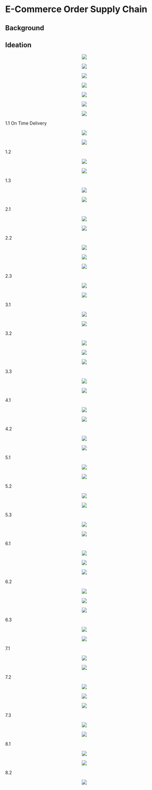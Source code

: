 # E-Commerce Order Supply Chain
## Background
## Ideation

<p align ='center'>
<img src = https://github.com/AbdulDunggio/E-Commerce_Order_SupplyChain/blob/main/img-src/create%20table1.PNG>
</p>

<p align ='center'>
<img src = https://github.com/AbdulDunggio/E-Commerce_Order_SupplyChain/blob/main/img-src/create%20table2.PNG>
</p>

<p align ='center'>
<img src = https://github.com/AbdulDunggio/E-Commerce_Order_SupplyChain/blob/main/img-src/desctable.PNG>
</p>

<p align ='center'>
<img src = https://github.com/AbdulDunggio/E-Commerce_Order_SupplyChain/blob/main/img-src/output_desc_table.PNG>
</p>

<p align ='center'>
<img src = https://github.com/AbdulDunggio/E-Commerce_Order_SupplyChain/blob/main/img-src/line1_import_table.PNG>
</p>

<p align ='center'>
<img src = https://github.com/AbdulDunggio/E-Commerce_Order_SupplyChain/blob/main/img-src/line2_import_table.PNG>
</p>

<p align ='center'>
<img src = https://github.com/AbdulDunggio/E-Commerce_Order_SupplyChain/blob/main/img-src/line3_import_table.PNG>
</p>

1.1 On Time Delivery
<p align ='center'>
<img src = https://github.com/AbdulDunggio/E-Commerce_Order_SupplyChain/blob/main/img-src/percentage_on_time_delivery_code.PNG>
</p>

<p align ='center'>
<img src = https://github.com/AbdulDunggio/E-Commerce_Order_SupplyChain/blob/main/img-src/output_on_time_delivery.PNG>
</p>

1.2 
<p align ='center'>
<img src = https://github.com/AbdulDunggio/E-Commerce_Order_SupplyChain/blob/main/img-src/city_highest_delay_code.PNG>
</p>

<p align ='center'>
<img src = https://github.com/AbdulDunggio/E-Commerce_Order_SupplyChain/blob/main/img-src/city_highest_delay_output.PNG>
</p>

1.3
<p align ='center'>
<img src = https://github.com/AbdulDunggio/E-Commerce_Order_SupplyChain/blob/main/img-src/avg_delivery_product_category.PNG>
</p>

<p align ='center'>
<img src = https://github.com/AbdulDunggio/E-Commerce_Order_SupplyChain/blob/main/img-src/avg_delivery_product_category_output.PNG>
</p>

2.1
<p align ='center'>
<img src = https://github.com/AbdulDunggio/E-Commerce_Order_SupplyChain/blob/main/img-src/highest_selling_rate_code.PNG>
</p>

<p align ='center'>
<img src = https://github.com/AbdulDunggio/E-Commerce_Order_SupplyChain/blob/main/img-src/highest_selling_rate_output.PNG>
</p>

2.2
<p align ='center'>
<img src = https://github.com/AbdulDunggio/E-Commerce_Order_SupplyChain/blob/main/img-src/price_level_late_deliv_relation_code1.PNG>
</p>

<p align ='center'>
<img src = https://github.com/AbdulDunggio/E-Commerce_Order_SupplyChain/blob/main/img-src/price_level_late_deliv_relation_code2.PNG>
</p>

<p align ='center'>
<img src = https://github.com/AbdulDunggio/E-Commerce_Order_SupplyChain/blob/main/img-src/price_level_late_deliv_relation_output.PNG>
</p>

2.3
<p align ='center'>
<img src = https://github.com/AbdulDunggio/E-Commerce_Order_SupplyChain/blob/main/img-src/highest_avg_shipping_charge_code.PNG>
</p>

<p align ='center'>
<img src = https://github.com/AbdulDunggio/E-Commerce_Order_SupplyChain/blob/main/img-src/highest_avg_shipping_charge_output.PNG>
</p>

3.1
<p align ='center'>
<img src = https://github.com/AbdulDunggio/E-Commerce_Order_SupplyChain/blob/main/img-src/most_selling_product_code.PNG>
</p>

<p align ='center'>
<img src = https://github.com/AbdulDunggio/E-Commerce_Order_SupplyChain/blob/main/img-src/most_selling_product_output.PNG>
</p>

3.2
<p align ='center'>
<img src = https://github.com/AbdulDunggio/E-Commerce_Order_SupplyChain/blob/main/img-src/product_weight_shipping_relation.PNG>
</p>

<p align ='center'>
<img src = https://github.com/AbdulDunggio/E-Commerce_Order_SupplyChain/blob/main/img-src/product_weight_shipping_relation_code2.PNG>
</p>

<p align ='center'>
<img src = https://github.com/AbdulDunggio/E-Commerce_Order_SupplyChain/blob/main/img-src/product_weight_shipping_relation_output.PNG>
</p>

3.3
<p align ='center'>
<img src = https://github.com/AbdulDunggio/E-Commerce_Order_SupplyChain/blob/main/img-src/product_trend_2016_code.PNG>
</p>

<p align ='center'>
<img src = https://github.com/AbdulDunggio/E-Commerce_Order_SupplyChain/blob/main/img-src/product_trend_2016_output.PNG>
</p>

4.1
<p align ='center'>
<img src = https://github.com/AbdulDunggio/E-Commerce_Order_SupplyChain/blob/main/img-src/most_payment_type_code.PNG>
</p>

<p align ='center'>
<img src = https://github.com/AbdulDunggio/E-Commerce_Order_SupplyChain/blob/main/img-src/most_payment_type_output.PNG>
</p>

4.2
<p align ='center'>
<img src = https://github.com/AbdulDunggio/E-Commerce_Order_SupplyChain/blob/main/img-src/payment_type_ontime_deliv_code.PNG>
</p>

<p align ='center'>
<img src = https://github.com/AbdulDunggio/E-Commerce_Order_SupplyChain/blob/main/img-src/payment_type_ontime_deliv_output.PNG>
</p>

5.1
<p align ='center'>
<img src = https://github.com/AbdulDunggio/E-Commerce_Order_SupplyChain/blob/main/img-src/most_higher_buy_bycity_code.PNG>
</p>

<p align ='center'>
<img src = https://github.com/AbdulDunggio/E-Commerce_Order_SupplyChain/blob/main/img-src/most_higher_buy_bycity_output.PNG>
</p>

5.2
<p align ='center'>
<img src = https://github.com/AbdulDunggio/E-Commerce_Order_SupplyChain/blob/main/img-src/average_region_purch_code.PNG>
</p>

<p align ='center'>
<img src = https://github.com/AbdulDunggio/E-Commerce_Order_SupplyChain/blob/main/img-src/average_region_purch_output.PNG>
</p>

5.3
<p align ='center'>
<img src = https://github.com/AbdulDunggio/E-Commerce_Order_SupplyChain/blob/main/img-src/cancelation_rate_region_code.PNG>
</p>

<p align ='center'>
<img src = https://github.com/AbdulDunggio/E-Commerce_Order_SupplyChain/blob/main/img-src/cancelation_rate_region_output.PNG>
</p>

6.1 
<p align ='center'>
<img src = https://github.com/AbdulDunggio/E-Commerce_Order_SupplyChain/blob/main/img-src/product_weight_shipping_relation.PNG>
</p>

<p align ='center'>
<img src = https://github.com/AbdulDunggio/E-Commerce_Order_SupplyChain/blob/main/img-src/product_weight_shipping_relation_code2.PNG>
</p>

<p align ='center'>
<img src = https://github.com/AbdulDunggio/E-Commerce_Order_SupplyChain/blob/main/img-src/product_weight_shipping_relation_output.PNG>
</p>

6.2
<p align ='center'>
<img src = https://github.com/AbdulDunggio/E-Commerce_Order_SupplyChain/blob/main/img-src/productdim_shipping_relation_code.PNG>
</p>

<p align ='center'>
<img src = https://github.com/AbdulDunggio/E-Commerce_Order_SupplyChain/blob/main/img-src/productdim_shipping_relation_code2.PNG>
</p>

<p align ='center'>
<img src = https://github.com/AbdulDunggio/E-Commerce_Order_SupplyChain/blob/main/img-src/productdim_shipping_relation_output.PNG>
</p>

6.3
<p align ='center'>
<img src = https://github.com/AbdulDunggio/E-Commerce_Order_SupplyChain/blob/main/img-src/most_product_by_avg_dim_code.PNG>
</p>

<p align ='center'>
<img src = https://github.com/AbdulDunggio/E-Commerce_Order_SupplyChain/blob/main/img-src/most_product_by_avg_dim_output.PNG>
</p>

7.1
<p align ='center'>
<img src = https://github.com/AbdulDunggio/E-Commerce_Order_SupplyChain/blob/main/img-src/total_canceled_product_code.PNG>
</p>

<p align ='center'>
<img src = https://github.com/AbdulDunggio/E-Commerce_Order_SupplyChain/blob/main/img-src/total_canceled_product_output.PNG>
</p>

7.2
<p align ='center'>
<img src = https://github.com/AbdulDunggio/E-Commerce_Order_SupplyChain/blob/main/img-src/diff_day_order_status_code.PNG>
</p>

<p align ='center'>
<img src = https://github.com/AbdulDunggio/E-Commerce_Order_SupplyChain/blob/main/img-src/diff_day_order_status_code2.PNG>
</p>

<p align ='center'>
<img src = https://github.com/AbdulDunggio/E-Commerce_Order_SupplyChain/blob/main/img-src/diff_day_order_status_output.PNG>
</p>

7.3
<p align ='center'>
<img src = https://github.com/AbdulDunggio/E-Commerce_Order_SupplyChain/blob/main/img-src/order_status_period_2016.PNG>
</p>

<p align ='center'>
<img src = https://github.com/AbdulDunggio/E-Commerce_Order_SupplyChain/blob/main/img-src/order_status_period_2016_output.PNG>
</p>

8.1
<p align ='center'>
<img src = https://github.com/AbdulDunggio/E-Commerce_Order_SupplyChain/blob/main/img-src/avg_amount_value_by_customer_code.PNG>
</p>

<p align ='center'>
<img src = https://github.com/AbdulDunggio/E-Commerce_Order_SupplyChain/blob/main/img-src/avg_amount_value_by_customer_output.PNG>
</p>

8.2
<p align ='center'>
<img src = https://github.com/AbdulDunggio/E-Commerce_Order_SupplyChain/blob/main/img-src/.PNG>
</p>
